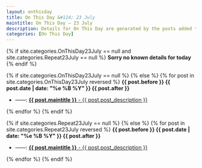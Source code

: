 ```yaml
---
layout: onthisday
title: On This Day &#124; 23 July
maintitle: On This Day — 23 July
description: Details for On This Day are genarated by the posts added to the website so the content is subject to changes/updates over time.
categories: [On This Day]
---
```


{% if site.categories.OnThisDay23July == null and site.categories.Repeat23July == null %}
<strong>Sorry no known details for today</strong>
{% endif %}

{% if site.categories.OnThisDay23July == null %}
{% else %}
{% for post in site.categories.OnThisDay23July reversed %}
<strong>{{ post.before }} {{ post.date | date: "%e %B %Y" }} {{ post.after }}</strong>
<ul>
<li> ——: <a href="{{ post.url }}"><strong>{{ post.maintitle }}</strong> - {{ post.post_description }}</a></li>
</ul>
{% endfor %}
{% endif %}

{% if site.categories.Repeat23July == null %}
{% else %}
{% for post in site.categories.Repeat23July reversed %}
<strong>{{ post.before }} {{ post.date | date: "%e %B %Y" }} {{ post.after }}</strong>
<ul>
<li> ——: <a href="{{ post.url }}"><strong>{{ post.maintitle }}</strong> - {{ post.post_description }}</a></li>
</ul>
{% endfor %}
{% endif %}
